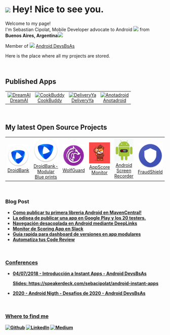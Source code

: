 
<h1><img src="https://emojis.slackmojis.com/emojis/images/1531849430/4246/blob-sunglasses.gif?1531849430" width="30"/> Hey! Nice to see you.</h1>
<p>Welcome to my page! </br> I'm Sebastian Cipolat, Mobile Developer advocate to Android <img src="https://raw.githubusercontent.com/rahul-jha98/github_readme_icons/main/language_and_tools/square/android/android.svg" width="25"/> from  <b>Buenos Aires, Argentina</b><img src="https://cdn-icons-png.flaticon.com/512/555/555615.png" width="25"/>

Member of <img src="https://pbs.twimg.com/profile_images/1017433638726782976/sASijhQZ_400x400.jpg" width="30"/> [Android DevsBsAs](https://twitter.com/AndroidDevsBsAs)

Here is the place where all my projects are stored.
</h1>
<br/>

## Published Apps

<table>
  <tr>
    <td align="center">
      <a href="https://play.google.com/store/apps/details?id=com.dreamai.app">
        <img src="https://play-lh.googleusercontent.com/A1AhW9wVRgHcYVfqW8965VK4Yp1m1Ae1C70dyqmOJ4tauT_3W3_XKhQum4ln8LD3-w=s48-rw" width="100px;" alt="DreamAI"/>
      </a>
      <br />
      <a href="https://play.google.com/store/apps/details?id=com.dreamai.app">DreamAI</a>
    </td>
    <td align="center">
      <a href="https://play.google.com/store/apps/details?id=com.cookbuddy.app">
        <img src="https://lh3.googleusercontent.com/D_uiMEEN9GKejPpLbua8HxEMZZqSvIV8aR3cFwzYXD18TjIA4aNaUu125CiYSnwi5X8" width="100px;" alt="CookBuddy"/>
      </a>
      <br />
      <a href="https://play.google.com/store/apps/details?id=com.cookbuddy.app">CookBuddy</a>
    </td>
      <td align="center">
      <a href="https://play.google.com/store/apps/details?id=com.cipolat.deliveryya">
        <img src="https://play-lh.googleusercontent.com/8lt2hesa4HuwS9pbsg6xMOr_0Z-IIeESPtLgIrgjOtARxfS9QAoJhmkk_YhOOfWrV-4=w240-h480-rw" width="100px;" alt="DeliveryYa"/>
      </a>
      <br />
      <a href="https://play.google.com/store/apps/details?id=com.cipolat.deliveryya">DeliveryYa</a>
    </td>
      <td align="center">
      <a href="httpshttps://play.google.com/store/apps/details?id=cipolat.Anotadroid">
        <img src="https://lh3.googleusercontent.com/yBSwtyn_TvLSAJlcwc6LZsMMix3Txw34EKsycCVxWfd7vRpOFczC3vLzCUc7XTx_wnsI" width="100px;" alt="Anotadroid"/>
      </a>
      <br />
      <a href="https://play.google.com/store/apps/details?id=cipolat.Anotadroid">Anotadroid</a>
    </td>
  </tr>
</table>
</h1>
<br/>

## My latest Open Source Projects 
<table>
  <tr>
    <td align="center">
      <a href="https://github.com/sebacipolat/DroidBank">
        <img src="https://raw.githubusercontent.com/sebacipolat/DroidBank/main/app/src/main/res/mipmap-xxxhdpi/ic_launcher.png" width="100px;" alt="DroidBank"/>
      </a>
      <br />
      <a href="https://github.com/sebacipolat/DroidBank">DroidBank</a>
    </td>
    <td align="center">
      <a href="https://github.com/sebacipolat/DroidBank-modular">
        <img src="https://raw.githubusercontent.com/sebacipolat/DroidBank/main/app/src/main/res/mipmap-xxxhdpi/ic_launcher.png" width="100px;" alt="DroidBank-Modular"/>
      </a>
      <br />
      <a href="https://github.com/sebacipolat/DroidBank-modular">DroidBank-Modular Blue prints</a>
    </td>
    <td align="center">
      <a href="https://github.com/sebacipolat/WolfGuard">
        <img src="https://raw.githubusercontent.com/sebacipolat/WolfGuard/master/app/src/main/res/mipmap-xxxhdpi/ic_launcher.png" width="100px;" alt="WolfGuard"/>
      </a>
      <br />
      <a href="https://github.com/sebacipolat/DroidBank-modular">WolfGuard</a>
    </td>
    <td align="center">
      <a href="https://github.com/sebacipolat/app-score-monitor">
        <img src="https://raw.githubusercontent.com/sebacipolat/app-score-monitor/master/images/dog_inspector.jpeg" width="100px;" alt="AppScore Monitor"/>
      </a>
      <br />
      <a href="https://github.com/sebacipolat/app-score-monitor">AppScore Monitor</a>
    </td>
            <td align="center">
      <a href="https://github.com/sebacipolat/android_screen_recorder">
        <img src="https://raw.githubusercontent.com/sebacipolat/android_screen_recorder/master/recorder_icon.png" width="100px;" alt="Android Screen Recorder"/>
      </a>
      <br />
      <a href="https://github.com/sebacipolat/android_screen_recorder">Android Screen Recorder
</a>
    </td>
               <td align="center">
      <a href="https://github.com/sebacipolat/FraudShield">
        <img src="https://raw.githubusercontent.com/sebacipolat/FraudShield/main/ic_launcher.png" width="100px;" alt="FraudShield"/>
      </a>
      <br />
      <a href="https://github.com/sebacipolat/android_screen_recorder">FraudShield
</a>
    </td>
  </tr>
</table>
<br/>

### Blog Post

<ul>
  <li><a href="https://medium.com/@sebastiancipolat/como-publicar-tu-primera-libreria-android-en-mavencentral-50f0aa60fa93"><b>Como publicar tu primera libreria Android en MavenCentral!</i></li>
  <li><a href="https://medium.com/@sebastiancipolat/la-odisea-de-publicar-una-app-en-google-play-y-los-20-testers-8cc315f4d0f1"><b>La odisea de publicar una app en Google Play y los 20 testers.</i></li>
  <li><a href="https://medium.com/@sebastiancipolat/navegaci%C3%B3n-desacoplada-mediante-deeplinks-en-android-ecf9e28bb797"><b>Navegación desacoplada en Android mediante DeepLinks</i></li>
  <li><a href="https://medium.com/@sebastiancipolat/monitor-de-scoring-app-en-slack-319bd5a41516"><b>Monitor de Scoring App en Slack</i></li>
  <li><a href="https://medium.com/@sebastiancipolat/guia-rapida-para-dashboard-de-versiones-en-app-modulares-51cc7c878df"><b>Guia rapida para dashboard de versiones en app modulares</i></li>
  <li><a href="https://medium.com/@sebastiancipolat/automatiza-y-trollea-tus-codes-review-con-danger-ae5853cebd1a"><b>Automatiza tus Code Review</i></li>
</ul>
<br/>

### Conferences

<ul>
  <li><a href="https://www.youtube.com/watch?v=RZypl0oP7fA&t=265s"><b>04/07/2018 - Introducción a Instant Apps - Android DevsBsAs
    
  Slides: https://speakerdeck.com/sebacipolat/android-instant-apps
</i>
  <li><a href="https://speakerdeck.com/sebacipolat/android-resumen-2020"><b>2020 - Android Nigth - Desafios de 2020 - Android DevsBsAs

</ul>
<br/>
<h3>Where to find me</h3>
<p>
<a href="https://github.com/sebacipolat" target="_blank"><img alt="Github" src="https://img.shields.io/badge/GitHub-%2312100E.svg?&style=for-the-badge&logo=Github&logoColor=white" /></a>
<a href="https://www.linkedin.com/in/sebastiancipolat/" target="_blank"><img alt="LinkedIn" src="https://img.shields.io/badge/linkedin-%230077B5.svg?&style=for-the-badge&logo=linkedin&logoColor=white" /></a> <a href="https://medium.com/@sebastiancipolat" target="_blank"><img alt="Medium" src="https://img.shields.io/badge/medium-%2312100E.svg?&style=for-the-badge&logo=medium&logoColor=white" /></a>
</p>

